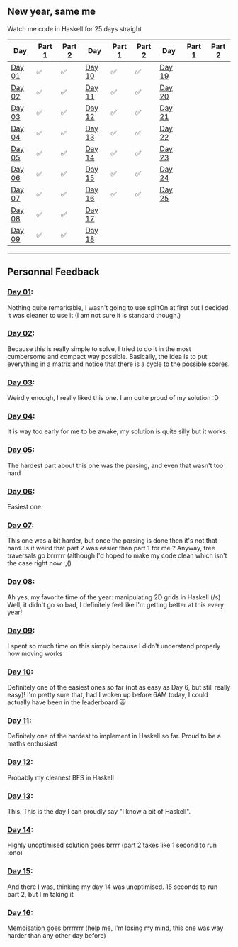 New year, same me
---

Watch me code in Haskell for 25 days straight

| Day 	| Part 1 	| Part 2 	| Day 	| Part 1 	| Part 2 	| Day 	| Part 1 	| Part 2 	|
|-----	|--------	|--------	|-----	|--------	|--------	|-----	|--------	|--------	|
|  [Day 01](./Day_01)	|    ✅   	|    ✅   	|  [Day 10](./Day_10)	|    ✅     |    ✅    	|  [Day 19](./Day_19)	|        	|        	|
|  [Day 02](./Day_02)	|    ✅   	|    ✅   	|  [Day 11](./Day_11)	|    ✅    	|    ✅   	|  [Day 20](./Day_20)	|        	|        	|
|  [Day 03](./Day_03)	|    ✅   	|    ✅   	|  [Day 12](./Day_12)	|    ✅   	|    ✅   	|  [Day 21](./Day_21)	|        	|        	|
|  [Day 04](./Day_04)	|    ✅   	|    ✅   	|  [Day 13](./Day_13)	|    ✅   	|    ✅   	|  [Day 22](./Day_22)	|        	|        	|
|  [Day 05](./Day_05)	|    ✅   	|    ✅   	|  [Day 14](./Day_14)	|    ✅   	|    ✅   	|  [Day 23](./Day_23)	|        	|        	|
|  [Day 06](./Day_06)	|    ✅   	|    ✅   	|  [Day 15](./Day_15)	|    ✅   	|    ✅   	|  [Day 24](./Day_24)	|        	|        	|
|  [Day 07](./Day_07)	|    ✅   	|    ✅   	|  [Day 16](./Day_16)	|    ✅   	|    ✅   	|  [Day 25](./Day_25)	|        	|        	|
|  [Day 08](./Day_08)	|    ✅   	|    ✅   	|  [Day 17](./Day_17)	|        	|        	|     	|        	|        	|
|  [Day 09](./Day_09)	|    ✅   	|    ✅   	|  [Day 18](./Day_18)	|        	|        	|     	|        	|        	|

---

## Personnal Feedback

### [Day 01](./Day_01):
Nothing quite remarkable, I wasn't going to use splitOn at first but I decided
it was cleaner to use it (I am not sure it is standard though.)

### [Day 02](./Day_02):
Because this is really simple to solve, I tried to do it in the most cumbersome
and compact way possible. Basically, the idea is to put everything in a matrix
and notice that there is a cycle to the possible scores.

### [Day 03](./Day_03):
Weirdly enough, I really liked this one. I am quite proud of my solution :D

### [Day 04](./Day_04):
It is way too early for me to be awake, my solution is quite silly but it works.

### [Day 05](./Day_05):
The hardest part about this one was the parsing, and even that wasn't too hard

### [Day 06](./Day_06):
Easiest one.

### [Day 07](./Day_07):
This one was a bit harder, but once the parsing is done then it's not that hard.
Is it weird that part 2 was easier than part 1 for me ?
Anyway, tree traversals go brrrrrr (although I'd hoped to make my code clean
which isn't the case right now :,()

### [Day 08](./Day_08):
Ah yes, my favorite time of the year: manipulating 2D grids in Haskell (/s)
Well, it didn't go so bad, I definitely feel like I'm getting better at this every year!

### [Day 09](./Day_09):
I spent so much time on this simply because I didn't understand properly how
moving works

### [Day 10](./Day_10):
Definitely one of the easiest ones so far (not as easy as Day 6, but still really easy)!
I'm pretty sure that, had I woken up before 6AM today, I could actually have been in the leaderboard 🙀

### [Day 11](./Day_11):
Definitely one of the hardest to implement in Haskell so far. Proud to be a maths enthusiast

### [Day 12](./Day_12):
Probably my cleanest BFS in Haskell

### [Day 13](./Day_13):
This. This is the day I can proudly say "I know a bit of Haskell".

### [Day 14](./Day_14):
Highly unoptimised solution goes brrrr (part 2 takes like 1 second to run :ono)

### [Day 15](./Day_15):
And there I was, thinking my day 14 was unoptimised. 15 seconds to run part 2, but I'm taking it

### [Day 16](./Day_16):
Memoisation goes brrrrrrr (help me, I'm losing my mind, this one was way harder than any other day before)
